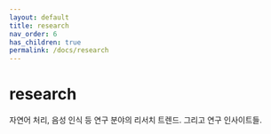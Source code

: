 ```yaml
---
layout: default
title: research
nav_order: 6
has_children: true
permalink: /docs/research
---
```


# research

자연어 처리, 음성 인식 등 연구 분야의 리서치 트렌드. 그리고 연구 인사이트들.